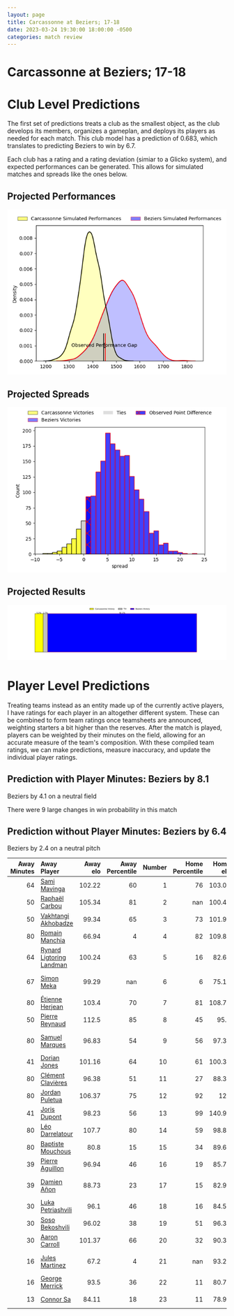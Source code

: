 ```yaml
---  
layout: page  
title: Carcassonne at Beziers; 17-18  
date: 2023-03-24 19:30:00 18:00:00 -0500  
categories: match review  
---
```

# Carcassonne at Beziers; 17-18

# Club Level Predictions


The first set of predictions treats a club as the smallest object, as the club develops its members, organizes a gameplan, and deploys its players as needed for each match. This club model has a prediction of 0.683, which translates to predicting Beziers to win by 6.7.

Each club has a rating and a rating deviation (simiar to a Glicko system), and expected performances can be generated. This allows for simulated matches and spreads like the ones below.
## Projected Performances


![Projected Performances](plots/performances_2023-03-24-Beziers-Carcassonne.png)
## Projected Spreads


![Projected Spreads](plots/spreads_2023-03-24-Beziers-Carcassonne.png)
## Projected Results


![Projected Results](plots/resultbar_2023-03-24-Beziers-Carcassonne.png)
# Player Level Predictions


Treating teams instead as an entity made up of the currently active players, I have ratings for each player in an altogether different system. These can be combined to form team ratings once teamsheets are announced, weighting starters a bit higher than the reserves. After the match is played, players can be weighted by their minutes on the field, allowing for an accurate measure of the team's composition. With these compiled team ratings, we can make predictions, measure inaccuracy, and update the individual player ratings.
## Prediction with Player Minutes: Beziers by 8.1


Beziers by 4.1 on a neutral field

There were 9 large changes in win probability in this match
## Prediction without Player Minutes: Beziers by 6.4


Beziers by 2.4 on a neutral pitch



|   Away Minutes | Away Player                                                                    |   Away elo |   Away Percentile |   Number |   Home Percentile |   Home elo | Home Player                                                               |   Home Minutes |
|---------------:|:-------------------------------------------------------------------------------|-----------:|------------------:|---------:|------------------:|-----------:|:--------------------------------------------------------------------------|---------------:|
|             64 | [Sami Mavinga](..//playerfiles//SamiMavinga_cleaned.md)                        |     102.22 |                60 |        1 |                76 |     103.08 | [Giorgi Akhaladze](..//playerfiles//GiorgiAkhaladze_cleaned.md)           |             56 |
|             50 | [Raphaël Carbou](..//playerfiles//RaphaëlCarbou_cleaned.md)                    |     105.34 |                81 |        2 |               nan |     100.45 | [Yvann Lalevee](..//playerfiles//YvannLalevee_cleaned.md)                 |             56 |
|             50 | [Vakhtangi Akhobadze](..//playerfiles//VakhtangiAkhobadze_cleaned.md)          |      99.34 |                65 |        3 |                73 |     101.98 | [Jon Zabala Arrieta](..//playerfiles//JonZabalaArrieta_cleaned.md)        |             67 |
|             80 | [Romain Manchia](..//playerfiles//RomainManchia_cleaned.md)                    |      66.94 |                 4 |        4 |                82 |     109.81 | [Pierre Gayraud](..//playerfiles//PierreGayraud_cleaned.md)               |             67 |
|             64 | [Rynard Ligtoring Landman](..//playerfiles//RynardLigtoringLandman_cleaned.md) |     100.24 |                63 |        5 |                16 |      82.66 | [John Madigan](..//playerfiles//JohnMadigan_cleaned.md)                   |             80 |
|             67 | [Simon Meka](..//playerfiles//SimonMeka_cleaned.md)                            |      99.29 |               nan |        6 |                 6 |      75.18 | [Jean-Baptiste Barrère](..//playerfiles//Jean-BaptisteBarrère_cleaned.md) |             62 |
|             80 | [Étienne Herjean](..//playerfiles//ÉtienneHerjean_cleaned.md)                  |     103.4  |                70 |        7 |                81 |     108.78 | [Gillian Benoy](..//playerfiles//GillianBenoy_cleaned.md)                 |             80 |
|             50 | [Pierre Reynaud](..//playerfiles//PierreReynaud_cleaned.md)                    |     112.5  |                85 |        8 |                45 |      95.5  | [Thomas Hoarau](..//playerfiles//ThomasHoarau_cleaned.md)                 |             67 |
|             80 | [Samuel Marques](..//playerfiles//SamuelMarques_cleaned.md)                    |      96.83 |                54 |        9 |                56 |      97.37 | [Jean Victor Goillot](..//playerfiles//JeanVictorGoillot_cleaned.md)      |             52 |
|             41 | [Dorian Jones](..//playerfiles//DorianJones_cleaned.md)                        |     101.16 |                64 |       10 |                61 |     100.32 | [Romain Uruty](..//playerfiles//RomainUruty_cleaned.md)                   |             62 |
|             80 | [Clément Clavières](..//playerfiles//ClémentClavières_cleaned.md)              |      96.38 |                51 |       11 |                27 |      88.33 | [Nicolas Plazy](..//playerfiles//NicolasPlazy_cleaned.md)                 |             80 |
|             80 | [Jordan Puletua](..//playerfiles//JordanPuletua_cleaned.md)                    |     106.37 |                75 |       12 |                92 |     120    | [Paul Recor](..//playerfiles//PaulRecor_cleaned.md)                       |             80 |
|             41 | [Joris Dupont](..//playerfiles//JorisDupont_cleaned.md)                        |      98.23 |                56 |       13 |                99 |     140.91 | [Maxime Espeut](..//playerfiles//MaximeEspeut_cleaned.md)                 |             80 |
|             80 | [Léo Darrelatour](..//playerfiles//LéoDarrelatour_cleaned.md)                  |     107.7  |                80 |       14 |                59 |      98.89 | [Watisoni Votu](..//playerfiles//WatisoniVotu_cleaned.md)                 |             80 |
|             80 | [Baptiste Mouchous](..//playerfiles//BaptisteMouchous_cleaned.md)              |      80.8  |                15 |       15 |                34 |      89.68 | [Charly Malié](..//playerfiles//CharlyMalié_cleaned.md)                   |             80 |
|             39 | [Pierre Aguillon](..//playerfiles//PierreAguillon_cleaned.md)                  |      96.94 |                46 |       16 |                19 |      85.76 | [Mitchell Short](..//playerfiles//MitchellShort_cleaned.md)               |             28 |
|             39 | [Damien Añon](..//playerfiles//DamienAñon_cleaned.md)                          |      88.73 |                23 |       17 |                15 |      82.96 | [Marco Pinto Ferrer](..//playerfiles//MarcoPintoFerrer_cleaned.md)        |             24 |
|             30 | [Luka Petriashvili](..//playerfiles//LukaPetriashvili_cleaned.md)              |      96.1  |                46 |       18 |                16 |      84.54 | [Francisco Fernandes](..//playerfiles//FranciscoFernandes_cleaned.md)     |             24 |
|             30 | [Soso Bekoshvili](..//playerfiles//SosoBekoshvili_cleaned.md)                  |      96.02 |                38 |       19 |                51 |      96.31 | [William van Bost](..//playerfiles//WilliamvanBost_cleaned.md)            |             18 |
|             30 | [Aaron Carroll](..//playerfiles//AaronCarroll_cleaned.md)                      |     101.37 |                66 |       20 |                32 |      90.33 | [Victor Dreuille](..//playerfiles//VictorDreuille_cleaned.md)             |             18 |
|             16 | [Jules Martinez](..//playerfiles//JulesMartinez_cleaned.md)                    |      67.2  |                 4 |       21 |               nan |      93.22 | [John-Hubert Meyer](..//playerfiles//John-HubertMeyer_cleaned.md)         |             13 |
|             16 | [George Merrick](..//playerfiles//GeorgeMerrick_cleaned.md)                    |      93.5  |                36 |       22 |                11 |      80.77 | [Éloi Massot](..//playerfiles//ÉloiMassot_cleaned.md)                     |             13 |
|             13 | [Connor Sa](..//playerfiles//ConnorSa_cleaned.md)                              |      84.11 |                18 |       23 |                11 |      78.91 | [Maxence Lemardelet](..//playerfiles//MaxenceLemardelet_cleaned.md)       |             13 |

